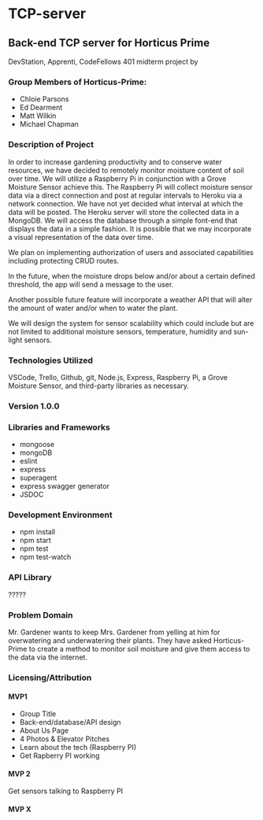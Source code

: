 # TCP-server
## Back-end TCP server for Horticus Prime

DevStation, Apprenti, CodeFellows 401 midterm project by

### Group Members of Horticus-Prime:

* Chloie Parsons
* Ed Dearment
* Matt Wilkin
* Michael Chapman

### Description of Project

In order to increase gardening productivity and to conserve water resources, we have decided to remotely monitor moisture content of soil over time. We will utilize a Raspberry Pi in conjunction with a Grove Moisture Sensor achieve this. The Raspberry Pi will collect moisture sensor data via a direct connection and post at regular intervals to Heroku via a network connection. We have not yet decided what interval at which the data will be posted. The Heroku server will store the collected data in a MongoDB. We will access the database through a simple font-end that displays the data in a simple fashion. It is possible that we may incorporate a visual representation of the data over time.

We plan on implementing authorization of users and associated capabilities including protecting CRUD routes.

In the future, when the moisture drops below and/or about a certain defined threshold, the app will send a message to the user.

Another possible future feature will incorporate a weather API that will alter the amount of water and/or when to water the plant.

We will design the system for sensor scalability which could include but are not limited to additional moisture sensors, temperature, humidity and sun-light sensors.

### Technologies Utilized 

VSCode, Trello, Github, git, Node.js, Express, Raspberry Pi, a Grove Moisture Sensor, and third-party libraries as necessary.


### Version 1.0.0
### Libraries and Frameworks
* mongoose
* mongoDB
* eslint
* express
* superagent
* express swagger generator
* JSDOC

### Development Environment
* npm install
* npm start
* npm test
* npm test-watch

### API Library
?????

### Problem Domain

Mr. Gardener wants to keep Mrs. Gardener from yelling at him for overwatering and underwatering their plants. They have asked Horticus-Prime to create a method to monitor soil moisture and give them access to the data via the internet.

### Licensing/Attribution
#### MVP1
* Group Title
* Back-end/database/API design
* About Us Page
* 4 Photos & Elevator Pitches
* Learn about the tech (Raspberry PI)
* Get Rapberry PI working
#### MVP 2
Get sensors talking to Raspberry PI

#### MVP X